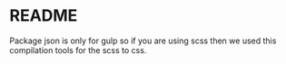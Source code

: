 # README #

Package json is only for gulp so if you are using scss then we used this compilation tools for the scss to css.



